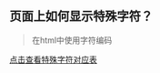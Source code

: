 ## 页面上如何显示特殊字符？
   
> 在html中使用字符编码
   
[点击查看特殊字符对应表](https://www.w3school.com.cn/tags/html_ref_entities.html)